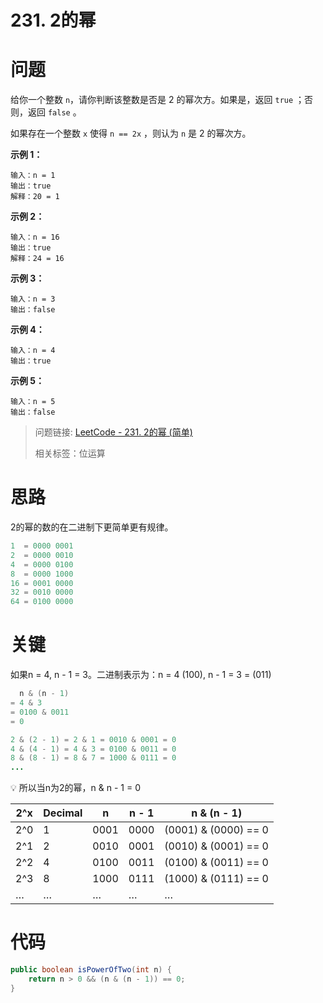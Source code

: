 # 231. 2的幂

# 问题

给你一个整数 `n`，请你判断该整数是否是 2 的幂次方。如果是，返回 `true` ；否则，返回 `false` 。

如果存在一个整数 `x` 使得 `n == 2x` ，则认为 `n` 是 2 的幂次方。

**示例 1：**

```
输入：n = 1
输出：true
解释：20 = 1
```

**示例 2：**

```
输入：n = 16
输出：true
解释：24 = 16
```

**示例 3：**

```
输入：n = 3
输出：false
```

**示例 4：**

```
输入：n = 4
输出：true
```

**示例 5：**

```
输入：n = 5
输出：false
```



> 问题链接: [LeetCode - 231. 2的幂 (简单)](https://leetcode.cn/problems/power-of-two/)
>
> 相关标签：位运算

# 思路

2的幂的数的在二进制下更简单更有规律。

```java
1  = 0000 0001 
2  = 0000 0010
4  = 0000 0100
8  = 0000 1000
16 = 0001 0000
32 = 0010 0000
64 = 0100 0000
```

# 关键

如果n = 4, n - 1 = 3。二进制表示为：n = 4 (100), n - 1 = 3 = (011)

```java
  n & (n - 1)
= 4 & 3
= 0100 & 0011 
= 0

2 & (2 - 1) = 2 & 1 = 0010 & 0001 = 0
4 & (4 - 1) = 4 & 3 = 0100 & 0011 = 0
8 & (8 - 1) = 8 & 7 = 1000 & 0111 = 0
...
```


💡 所以当n为2的幂，n & n - 1 = 0

| 2^x | Decimal | n | n - 1 | n & (n - 1) |
| --- | --- | --- | --- | --- |
| 2^0 | 1 | 0001 | 0000 | (0001) & (0000) == 0 |
| 2^1 | 2 | 0010 | 0001 | (0010) & (0001) == 0 |
| 2^2 | 4 | 0100 | 0011 | (0100) & (0011) == 0 |
| 2^3 | 8 | 1000 | 0111 | (1000) & (0111) == 0 |
| … | … | … | … | … |

# 代码

```java
public boolean isPowerOfTwo(int n) {
    return n > 0 && (n & (n - 1)) == 0;
}
```
